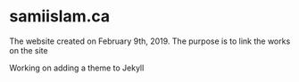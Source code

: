 # samiislam.ca
The website created on February 9th, 2019. The purpose is to link the works on the site

Working on adding a theme to Jekyll
